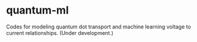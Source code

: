 # quantum-ml
Codes for modeling quantum dot transport and machine learning voltage to current relationships.
(Under development.)
